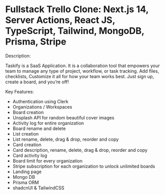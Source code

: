 # Fullstack Trello Clone: Next.js 14, Server Actions, React JS, TypeScript, Tailwind, MongoDB, Prisma, Stripe

Description: 

Taskify is a SaaS Application. It is a collaboration tool that empowers your team to manage any type of project, workflow, or task tracking. Add files, checklists, Customize it all for how your team works best. Just sign up, create a board, and you’re off!

Key Features:
- Authentication using Clerk
- Organizations / Workspaces
- Board creation
- Unsplash API for random beautiful cover images
- Activity log for entire organization
- Board rename and delete
- List creation
- List rename, delete, drag & drop, reorder and copy
- Card creation
- Card description, rename, delete, drag & drop, reorder and copy
- Card activity log
- Board limit for every organization
- Stripe subscription for each organization to unlock unlimited boards
- Landing page
- Mongo DB
- Prisma ORM
- shadcnUI & TailwindCSS